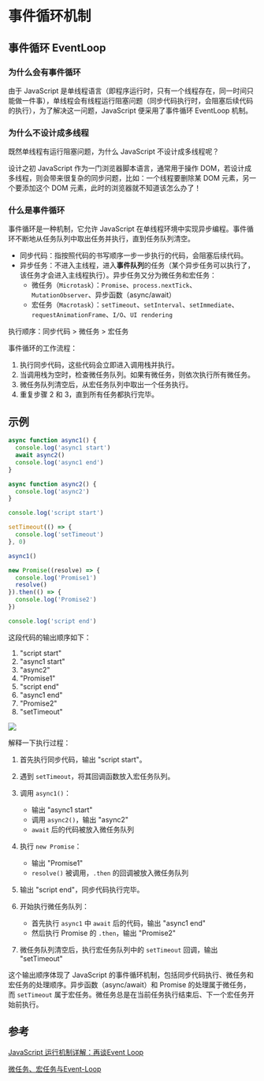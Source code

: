 # 事件循环机制

## 事件循环 EventLoop

### 为什么会有事件循环

由于 JavaScript 是单线程语言（即程序运行时，只有一个线程存在，同一时间只能做一件事），单线程会有线程运行阻塞问题（同步代码执行时，会阻塞后续代码的执行），为了解决这一问题，JavaScript 便采用了事件循环 EventLoop 机制。

### 为什么不设计成多线程

既然单线程有运行阻塞问题，为什么 JavaScript 不设计成多线程呢？

设计之初 JavaScript 作为一门浏览器脚本语言，通常用于操作 DOM，若设计成多线程，则会带来很复杂的同步问题，比如：一个线程要删除某 DOM 元素，另一个要添加这个 DOM 元素，此时的浏览器就不知道该怎么办了！

### 什么是事件循环

事件循环是一种机制，它允许 JavaScript 在单线程环境中实现异步编程。事件循环不断地从任务队列中取出任务并执行，直到任务队列清空。

- 同步代码：指按照代码的书写顺序一步一步执行的代码，会阻塞后续代码。
- 异步任务：不进入主线程，进入**事件队列**的任务（某个异步任务可以执行了，该任务才会进入主线程执行）。异步任务又分为微任务和宏任务：
  - 微任务（`Microtask`）：`Promise`、`process.nextTick`、`MutationObserver`、异步函数（async/await）
  - 宏任务（`Macrotask`）：`setTimeout`、`setInterval`、`setImmediate`、`requestAnimationFrame`、`I/O`、`UI rendering`

执行顺序：同步代码 > 微任务 > 宏任务

事件循环的工作流程：

1. 执行同步代码，这些代码会立即进入调用栈并执行。
2. 当调用栈为空时，检查微任务队列。如果有微任务，则依次执行所有微任务。
3. 微任务队列清空后，从宏任务队列中取出一个任务执行。
4. 重复步骤 2 和 3，直到所有任务都执行完毕。

## 示例

```js
async function async1() {
  console.log('async1 start')
  await async2()
  console.log('async1 end')
}

async function async2() {
  console.log('async2')
}

console.log('script start')

setTimeout(() => {
  console.log('setTimeout')
}, 0)

async1()

new Promise((resolve) => {
  console.log('Promise1')
  resolve()
}).then(() => {
  console.log('Promise2')
})

console.log('script end')
```

这段代码的输出顺序如下：

1. "script start"
2. "async1 start"
3. "async2"
4. "Promise1"
5. "script end"
6. "async1 end"
7. "Promise2"
8. "setTimeout"

![](https://image.newarea.site/2024-10-02_19-34-00.png)

解释一下执行过程：

1. 首先执行同步代码，输出 "script start"。

2. 遇到 `setTimeout`，将其回调函数放入宏任务队列。

3. 调用 `async1()`：
   - 输出 "async1 start"
   - 调用 `async2()`，输出 "async2"
   - `await` 后的代码被放入微任务队列

4. 执行 `new Promise`：
   - 输出 "Promise1"
   - `resolve()` 被调用，`.then` 的回调被放入微任务队列

5. 输出 "script end"，同步代码执行完毕。

6. 开始执行微任务队列：
   - 首先执行 `async1` 中 `await` 后的代码，输出 "async1 end"
   - 然后执行 Promise 的 `.then`，输出 "Promise2"

7. 微任务队列清空后，执行宏任务队列中的 `setTimeout` 回调，输出 "setTimeout"

这个输出顺序体现了 JavaScript 的事件循环机制，包括同步代码执行、微任务和宏任务的处理顺序。异步函数（async/await）和 Promise 的处理属于微任务，而 `setTimeout` 属于宏任务。微任务总是在当前任务执行结束后、下一个宏任务开始前执行。

## 参考

[JavaScript 运行机制详解：再谈Event Loop](http://www.ruanyifeng.com/blog/2014/10/event-loop.html)

[微任务、宏任务与Event-Loop](https://www.cnblogs.com/jiasm/p/9482443.html)

